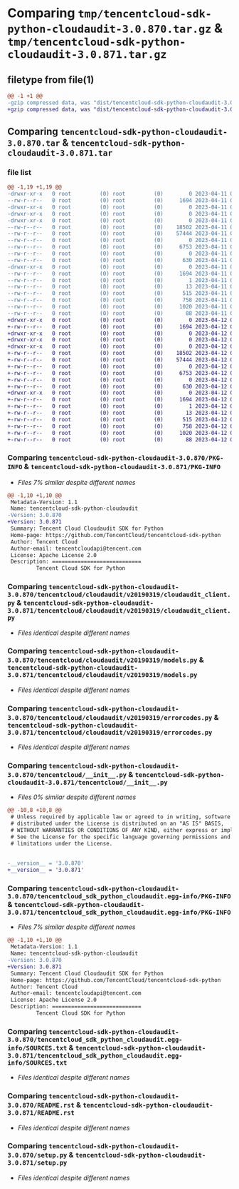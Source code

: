 # Comparing `tmp/tencentcloud-sdk-python-cloudaudit-3.0.870.tar.gz` & `tmp/tencentcloud-sdk-python-cloudaudit-3.0.871.tar.gz`

## filetype from file(1)

```diff
@@ -1 +1 @@
-gzip compressed data, was "dist/tencentcloud-sdk-python-cloudaudit-3.0.870.tar", last modified: Tue Apr 11 03:27:02 2023, max compression
+gzip compressed data, was "dist/tencentcloud-sdk-python-cloudaudit-3.0.871.tar", last modified: Wed Apr 12 00:20:13 2023, max compression
```

## Comparing `tencentcloud-sdk-python-cloudaudit-3.0.870.tar` & `tencentcloud-sdk-python-cloudaudit-3.0.871.tar`

### file list

```diff
@@ -1,19 +1,19 @@
-drwxr-xr-x   0 root         (0) root         (0)        0 2023-04-11 03:27:02.000000 tencentcloud-sdk-python-cloudaudit-3.0.870/
--rw-r--r--   0 root         (0) root         (0)     1694 2023-04-11 03:27:02.000000 tencentcloud-sdk-python-cloudaudit-3.0.870/PKG-INFO
-drwxr-xr-x   0 root         (0) root         (0)        0 2023-04-11 03:27:02.000000 tencentcloud-sdk-python-cloudaudit-3.0.870/tencentcloud/
-drwxr-xr-x   0 root         (0) root         (0)        0 2023-04-11 03:27:02.000000 tencentcloud-sdk-python-cloudaudit-3.0.870/tencentcloud/cloudaudit/
-drwxr-xr-x   0 root         (0) root         (0)        0 2023-04-11 03:27:02.000000 tencentcloud-sdk-python-cloudaudit-3.0.870/tencentcloud/cloudaudit/v20190319/
--rw-r--r--   0 root         (0) root         (0)    18502 2023-04-11 03:27:02.000000 tencentcloud-sdk-python-cloudaudit-3.0.870/tencentcloud/cloudaudit/v20190319/cloudaudit_client.py
--rw-r--r--   0 root         (0) root         (0)    57444 2023-04-11 03:27:02.000000 tencentcloud-sdk-python-cloudaudit-3.0.870/tencentcloud/cloudaudit/v20190319/models.py
--rw-r--r--   0 root         (0) root         (0)        0 2023-04-11 03:27:02.000000 tencentcloud-sdk-python-cloudaudit-3.0.870/tencentcloud/cloudaudit/v20190319/__init__.py
--rw-r--r--   0 root         (0) root         (0)     6753 2023-04-11 03:27:02.000000 tencentcloud-sdk-python-cloudaudit-3.0.870/tencentcloud/cloudaudit/v20190319/errorcodes.py
--rw-r--r--   0 root         (0) root         (0)        0 2023-04-11 03:27:02.000000 tencentcloud-sdk-python-cloudaudit-3.0.870/tencentcloud/cloudaudit/__init__.py
--rw-r--r--   0 root         (0) root         (0)      630 2023-04-11 03:27:01.000000 tencentcloud-sdk-python-cloudaudit-3.0.870/tencentcloud/__init__.py
-drwxr-xr-x   0 root         (0) root         (0)        0 2023-04-11 03:27:02.000000 tencentcloud-sdk-python-cloudaudit-3.0.870/tencentcloud_sdk_python_cloudaudit.egg-info/
--rw-r--r--   0 root         (0) root         (0)     1694 2023-04-11 03:27:02.000000 tencentcloud-sdk-python-cloudaudit-3.0.870/tencentcloud_sdk_python_cloudaudit.egg-info/PKG-INFO
--rw-r--r--   0 root         (0) root         (0)        1 2023-04-11 03:27:02.000000 tencentcloud-sdk-python-cloudaudit-3.0.870/tencentcloud_sdk_python_cloudaudit.egg-info/dependency_links.txt
--rw-r--r--   0 root         (0) root         (0)       13 2023-04-11 03:27:02.000000 tencentcloud-sdk-python-cloudaudit-3.0.870/tencentcloud_sdk_python_cloudaudit.egg-info/top_level.txt
--rw-r--r--   0 root         (0) root         (0)      515 2023-04-11 03:27:02.000000 tencentcloud-sdk-python-cloudaudit-3.0.870/tencentcloud_sdk_python_cloudaudit.egg-info/SOURCES.txt
--rw-r--r--   0 root         (0) root         (0)      758 2023-04-11 03:27:01.000000 tencentcloud-sdk-python-cloudaudit-3.0.870/README.rst
--rw-r--r--   0 root         (0) root         (0)     1020 2023-04-11 03:27:01.000000 tencentcloud-sdk-python-cloudaudit-3.0.870/setup.py
--rw-r--r--   0 root         (0) root         (0)       88 2023-04-11 03:27:02.000000 tencentcloud-sdk-python-cloudaudit-3.0.870/setup.cfg
+drwxr-xr-x   0 root         (0) root         (0)        0 2023-04-12 00:20:13.000000 tencentcloud-sdk-python-cloudaudit-3.0.871/
+-rw-r--r--   0 root         (0) root         (0)     1694 2023-04-12 00:20:13.000000 tencentcloud-sdk-python-cloudaudit-3.0.871/PKG-INFO
+drwxr-xr-x   0 root         (0) root         (0)        0 2023-04-12 00:20:13.000000 tencentcloud-sdk-python-cloudaudit-3.0.871/tencentcloud/
+drwxr-xr-x   0 root         (0) root         (0)        0 2023-04-12 00:20:13.000000 tencentcloud-sdk-python-cloudaudit-3.0.871/tencentcloud/cloudaudit/
+drwxr-xr-x   0 root         (0) root         (0)        0 2023-04-12 00:20:13.000000 tencentcloud-sdk-python-cloudaudit-3.0.871/tencentcloud/cloudaudit/v20190319/
+-rw-r--r--   0 root         (0) root         (0)    18502 2023-04-12 00:20:13.000000 tencentcloud-sdk-python-cloudaudit-3.0.871/tencentcloud/cloudaudit/v20190319/cloudaudit_client.py
+-rw-r--r--   0 root         (0) root         (0)    57444 2023-04-12 00:20:13.000000 tencentcloud-sdk-python-cloudaudit-3.0.871/tencentcloud/cloudaudit/v20190319/models.py
+-rw-r--r--   0 root         (0) root         (0)        0 2023-04-12 00:20:13.000000 tencentcloud-sdk-python-cloudaudit-3.0.871/tencentcloud/cloudaudit/v20190319/__init__.py
+-rw-r--r--   0 root         (0) root         (0)     6753 2023-04-12 00:20:13.000000 tencentcloud-sdk-python-cloudaudit-3.0.871/tencentcloud/cloudaudit/v20190319/errorcodes.py
+-rw-r--r--   0 root         (0) root         (0)        0 2023-04-12 00:20:13.000000 tencentcloud-sdk-python-cloudaudit-3.0.871/tencentcloud/cloudaudit/__init__.py
+-rw-r--r--   0 root         (0) root         (0)      630 2023-04-12 00:20:13.000000 tencentcloud-sdk-python-cloudaudit-3.0.871/tencentcloud/__init__.py
+drwxr-xr-x   0 root         (0) root         (0)        0 2023-04-12 00:20:13.000000 tencentcloud-sdk-python-cloudaudit-3.0.871/tencentcloud_sdk_python_cloudaudit.egg-info/
+-rw-r--r--   0 root         (0) root         (0)     1694 2023-04-12 00:20:13.000000 tencentcloud-sdk-python-cloudaudit-3.0.871/tencentcloud_sdk_python_cloudaudit.egg-info/PKG-INFO
+-rw-r--r--   0 root         (0) root         (0)        1 2023-04-12 00:20:13.000000 tencentcloud-sdk-python-cloudaudit-3.0.871/tencentcloud_sdk_python_cloudaudit.egg-info/dependency_links.txt
+-rw-r--r--   0 root         (0) root         (0)       13 2023-04-12 00:20:13.000000 tencentcloud-sdk-python-cloudaudit-3.0.871/tencentcloud_sdk_python_cloudaudit.egg-info/top_level.txt
+-rw-r--r--   0 root         (0) root         (0)      515 2023-04-12 00:20:13.000000 tencentcloud-sdk-python-cloudaudit-3.0.871/tencentcloud_sdk_python_cloudaudit.egg-info/SOURCES.txt
+-rw-r--r--   0 root         (0) root         (0)      758 2023-04-12 00:20:13.000000 tencentcloud-sdk-python-cloudaudit-3.0.871/README.rst
+-rw-r--r--   0 root         (0) root         (0)     1020 2023-04-12 00:20:13.000000 tencentcloud-sdk-python-cloudaudit-3.0.871/setup.py
+-rw-r--r--   0 root         (0) root         (0)       88 2023-04-12 00:20:13.000000 tencentcloud-sdk-python-cloudaudit-3.0.871/setup.cfg
```

### Comparing `tencentcloud-sdk-python-cloudaudit-3.0.870/PKG-INFO` & `tencentcloud-sdk-python-cloudaudit-3.0.871/PKG-INFO`

 * *Files 7% similar despite different names*

```diff
@@ -1,10 +1,10 @@
 Metadata-Version: 1.1
 Name: tencentcloud-sdk-python-cloudaudit
-Version: 3.0.870
+Version: 3.0.871
 Summary: Tencent Cloud Cloudaudit SDK for Python
 Home-page: https://github.com/TencentCloud/tencentcloud-sdk-python
 Author: Tencent Cloud
 Author-email: tencentcloudapi@tencent.com
 License: Apache License 2.0
 Description: ============================
         Tencent Cloud SDK for Python
```

### Comparing `tencentcloud-sdk-python-cloudaudit-3.0.870/tencentcloud/cloudaudit/v20190319/cloudaudit_client.py` & `tencentcloud-sdk-python-cloudaudit-3.0.871/tencentcloud/cloudaudit/v20190319/cloudaudit_client.py`

 * *Files identical despite different names*

### Comparing `tencentcloud-sdk-python-cloudaudit-3.0.870/tencentcloud/cloudaudit/v20190319/models.py` & `tencentcloud-sdk-python-cloudaudit-3.0.871/tencentcloud/cloudaudit/v20190319/models.py`

 * *Files identical despite different names*

### Comparing `tencentcloud-sdk-python-cloudaudit-3.0.870/tencentcloud/cloudaudit/v20190319/errorcodes.py` & `tencentcloud-sdk-python-cloudaudit-3.0.871/tencentcloud/cloudaudit/v20190319/errorcodes.py`

 * *Files identical despite different names*

### Comparing `tencentcloud-sdk-python-cloudaudit-3.0.870/tencentcloud/__init__.py` & `tencentcloud-sdk-python-cloudaudit-3.0.871/tencentcloud/__init__.py`

 * *Files 0% similar despite different names*

```diff
@@ -10,8 +10,8 @@
 # Unless required by applicable law or agreed to in writing, software
 # distributed under the License is distributed on an "AS IS" BASIS,
 # WITHOUT WARRANTIES OR CONDITIONS OF ANY KIND, either express or implied.
 # See the License for the specific language governing permissions and
 # limitations under the License.
 
 
-__version__ = '3.0.870'
+__version__ = '3.0.871'
```

### Comparing `tencentcloud-sdk-python-cloudaudit-3.0.870/tencentcloud_sdk_python_cloudaudit.egg-info/PKG-INFO` & `tencentcloud-sdk-python-cloudaudit-3.0.871/tencentcloud_sdk_python_cloudaudit.egg-info/PKG-INFO`

 * *Files 7% similar despite different names*

```diff
@@ -1,10 +1,10 @@
 Metadata-Version: 1.1
 Name: tencentcloud-sdk-python-cloudaudit
-Version: 3.0.870
+Version: 3.0.871
 Summary: Tencent Cloud Cloudaudit SDK for Python
 Home-page: https://github.com/TencentCloud/tencentcloud-sdk-python
 Author: Tencent Cloud
 Author-email: tencentcloudapi@tencent.com
 License: Apache License 2.0
 Description: ============================
         Tencent Cloud SDK for Python
```

### Comparing `tencentcloud-sdk-python-cloudaudit-3.0.870/tencentcloud_sdk_python_cloudaudit.egg-info/SOURCES.txt` & `tencentcloud-sdk-python-cloudaudit-3.0.871/tencentcloud_sdk_python_cloudaudit.egg-info/SOURCES.txt`

 * *Files identical despite different names*

### Comparing `tencentcloud-sdk-python-cloudaudit-3.0.870/README.rst` & `tencentcloud-sdk-python-cloudaudit-3.0.871/README.rst`

 * *Files identical despite different names*

### Comparing `tencentcloud-sdk-python-cloudaudit-3.0.870/setup.py` & `tencentcloud-sdk-python-cloudaudit-3.0.871/setup.py`

 * *Files identical despite different names*

